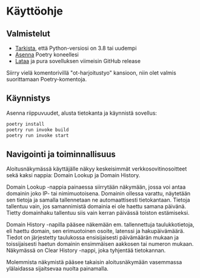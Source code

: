 # Käyttöohje

## Valmistelut

- [Tarkista](https://wiki.python.org/moin/BeginnersGuide/Download), että Python-versiosi on 3.8 tai uudempi
- [Asenna](https://python-poetry.org/docs/#installation) Poetry koneellesi
- [Lataa](https://github.com/weverhall/ot-harjoitustyo/releases/tag/viikko5) ja pura sovelluksen viimeisin GitHub release

Siirry vielä komentorivillä "ot-harjoitustyo" kansioon, niin olet valmis suorittamaan Poetry-komentoja.

## Käynnistys

Asenna riippuvuudet, alusta tietokanta ja käynnistä sovellus:

```bash
poetry install
poetry run invoke build
poetry run invoke start
```

## Navigointi ja toiminnallisuus

Aloitusnäkymässä käyttäjälle näkyy keskeisimmät verkkosovitinosoitteet sekä kaksi nappia: Domain Lookup ja Domain History.

Domain Lookup -nappia painaessa siirrytään näkymään, jossa voi antaa domainin joko IP- tai nimimuotoisena. Domainin ollessa varattu, näytetään sen tietoja ja samalla tallennetaan ne automaattisesti tietokantaan. Tietoja tallentuu vain, jos samannimistä domainia ei ole haettu samana päivänä. Tietty domainhaku tallentuu siis vain kerran päivässä toiston estämiseksi.

Domain History -napilla pääsee näkemään em. tallennettuja taulukkotietoja, eli haettu domain, sen erimuotoinen osoite, latenssi ja hakupäivämäärä. Tiedot on järjestetty taulukossa ensisijaisesti päivämäärän mukaan ja toissijaisesti haetun domainin ensimmäisen aakkosen tai numeron mukaan. Näkymässä on Clear History -nappi, joka tyhjentää tietokannan.

Molemmista näkymistä pääsee takaisin aloitusnäkymään vasemmassa ylälaidassa sijaitsevaa nuolta painamalla.